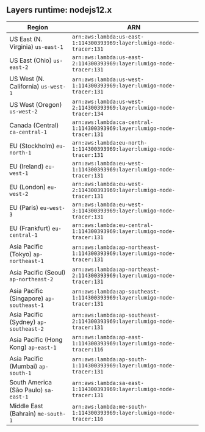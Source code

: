 Layers runtime: nodejs12.x
----
| Region | ARN |
| --- | --- |
|US East (N. Virginia)  `us-east-1`|`arn:aws:lambda:us-east-1:114300393969:layer:lumigo-node-tracer:131`|
|US East (Ohio)  `us-east-2`|`arn:aws:lambda:us-east-2:114300393969:layer:lumigo-node-tracer:131`|
|US West (N. California)  `us-west-1`|`arn:aws:lambda:us-west-1:114300393969:layer:lumigo-node-tracer:131`|
|US West (Oregon)  `us-west-2`|`arn:aws:lambda:us-west-2:114300393969:layer:lumigo-node-tracer:134`|
|Canada (Central)  `ca-central-1`|`arn:aws:lambda:ca-central-1:114300393969:layer:lumigo-node-tracer:131`|
|EU (Stockholm)  `eu-north-1`|`arn:aws:lambda:eu-north-1:114300393969:layer:lumigo-node-tracer:131`|
|EU (Ireland)  `eu-west-1`|`arn:aws:lambda:eu-west-1:114300393969:layer:lumigo-node-tracer:131`|
|EU (London)  `eu-west-2`|`arn:aws:lambda:eu-west-2:114300393969:layer:lumigo-node-tracer:131`|
|EU (Paris)  `eu-west-3`|`arn:aws:lambda:eu-west-3:114300393969:layer:lumigo-node-tracer:131`|
|EU (Frankfurt)  `eu-central-1`|`arn:aws:lambda:eu-central-1:114300393969:layer:lumigo-node-tracer:131`|
|Asia Pacific (Tokyo)  `ap-northeast-1`|`arn:aws:lambda:ap-northeast-1:114300393969:layer:lumigo-node-tracer:131`|
|Asia Pacific (Seoul)  `ap-northeast-2`|`arn:aws:lambda:ap-northeast-2:114300393969:layer:lumigo-node-tracer:131`|
|Asia Pacific (Singapore)  `ap-southeast-1`|`arn:aws:lambda:ap-southeast-1:114300393969:layer:lumigo-node-tracer:131`|
|Asia Pacific (Sydney)  `ap-southeast-2`|`arn:aws:lambda:ap-southeast-2:114300393969:layer:lumigo-node-tracer:131`|
|Asia Pacific (Hong Kong)  `ap-east-1`|`arn:aws:lambda:ap-east-1:114300393969:layer:lumigo-node-tracer:116`|
|Asia Pacific (Mumbai)  `ap-south-1`|`arn:aws:lambda:ap-south-1:114300393969:layer:lumigo-node-tracer:131`|
|South America (São Paulo)  `sa-east-1`|`arn:aws:lambda:sa-east-1:114300393969:layer:lumigo-node-tracer:131`|
|Middle East (Bahrain)  `me-south-1`|`arn:aws:lambda:me-south-1:114300393969:layer:lumigo-node-tracer:116`|
